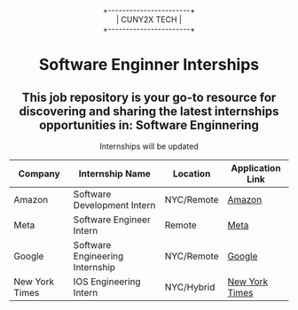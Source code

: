 <div align="center">
  
+-----------------------+  
|      CUNY2X TECH       |  
+-----------------------+

</div>


<div style="text-align:center" >
<h1 style="text-align:center">Software Enginner Interships</h1>
<h2>This job repository is your go-to resource for discovering and sharing the latest internships opportunities in: Software Enginnering
</h2>
<p>Internships will be updated</p>
</div>

| Company          | Internship Name                 | Location       | Application Link                                                  |
|------------------|---------------------------------|----------------|-------------------------------------------------------------------|
| Amazon           | Software Development Intern     | NYC/Remote     | [Amazon](https://www.amazon.jobs/en/jobs/2798104/software-dev-engineer-intern-2025-automated-reasoning)             |
| Meta             | Software Engineer Intern        | Remote         | [Meta](https://www.metacareers.com/jobs/1647923135778238/)                               |
| Google           | Software Engineering Internship | NYC/Remote     | [Google](https://www.google.com/about/careers/applications/jobs/results/133334514184135366-software-engineering-intern-bs-summer-2025)                    |
| New York Times   | IOS Engineering Intern          | NYC/Hybrid     | [New York Times](https://simplify.jobs/p/c5c5a5ae-1860-46fa-8587-51abedb62b7a/IOS-Engineering-Intern?utm_source=sx_li)                  |

